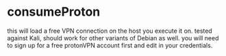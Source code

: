 # consumeProton
this will load a free VPN connection on the host you execute it on. tested against Kali, should work for other variants of Debian as well.
you will need to sign up for a free protonVPN account first and edit in your credentials.
